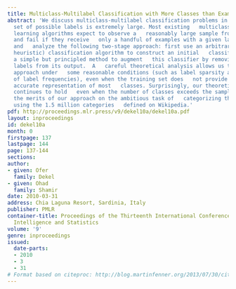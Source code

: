 ```yaml
---
title: Multiclass-Multilabel Classification with More Classes than Examples
abstract: 'We discuss multiclass-multilabel classification problems in which   the
  set of possible labels is extremely large. Most existing   multiclass-multilabel
  learning algorithms expect to observe a   reasonably large sample from each class,
  and fail if they receive   only a handful of examples with a given label. We propose
  and   analyze the following two-stage approach: first use an arbitrary   (perhaps
  heuristic) classification algorithm to construct an initial   classifier, then apply
  a simple but principled method to augment   this classifier by removing harmful
  labels from its output.  A   careful theoretical analysis allows us to justify our
  approach under   some reasonable conditions (such as label sparsity and power-law   distribution
  of label frequencies), even when the training set does   not provide a statistically
  accurate representation of most   classes. Surprisingly, our theoretical analysis
  continues to hold   even when the number of classes exceeds the sample size. We   demonstrate
  the merits of our approach on the ambitious task of   categorizing the entire web
  using the 1.5 million categories   defined on Wikipedia.'
pdf: http://proceedings.mlr.press/v9/dekel10a/dekel10a.pdf
layout: inproceedings
id: dekel10a
month: 0
firstpage: 137
lastpage: 144
page: 137-144
sections: 
author:
- given: Ofer
  family: Dekel
- given: Ohad
  family: Shamir
date: 2010-03-31
address: Chia Laguna Resort, Sardinia, Italy
publisher: PMLR
container-title: Proceedings of the Thirteenth International Conference on Artificial
  Intelligence and Statistics
volume: '9'
genre: inproceedings
issued:
  date-parts:
  - 2010
  - 3
  - 31
# Format based on citeproc: http://blog.martinfenner.org/2013/07/30/citeproc-yaml-for-bibliographies/
---
```

